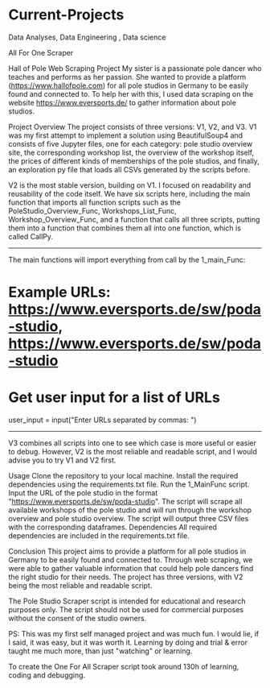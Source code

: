 # Current-Projects

Data Analyses, Data Engineering , Data science

All For One Scraper

Hall of Pole Web Scraping Project
My sister is a passionate pole dancer who teaches and performs as her passion. She wanted to provide a platform (https://www.hallofpole.com) for all pole studios in Germany to be easily found and connected to. To help her with this, I used data scraping on the website https://www.eversports.de/ to gather information about pole studios.

Project Overview
The project consists of three versions: V1, V2, and V3. V1 was my first attempt to implement a solution using BeautifulSoup4 and consists of five Jupyter files, one for each category: pole studio overview site, the corresponding workshop list, the overview of the workshop itself, the prices of different kinds of memberships of the pole studios, and finally, an exploration py file that loads all CSVs generated by the scripts before.

V2 is the most stable version, building on V1. I focused on readability and reusability of the code itself. We have six scripts here, including the main function that imports all function scripts such as the PoleStudio_Overview_Func, Workshops_List_Func, Workshop_Overview_Func, and a function that calls all three scripts, putting them into a function that combines them all into one function, which is called CallPy.

----

The main functions will import everything from call by the 1_main_Func:

# Example URLs: https://www.eversports.de/sw/poda-studio, https://www.eversports.de/sw/poda-studio

# Get user input for a list of URLs

user_input = input("Enter URLs separated by commas: ")


----
V3 combines all scripts into one to see which case is more useful or easier to debug. However, V2 is the most reliable and readable script, and I would advise you to try V1 and V2 first.

Usage
Clone the repository to your local machine.
Install the required dependencies using the requirements.txt file.
Run the 1_MainFunc script.
Input the URL of the pole studio in the format "https://www.eversports.de/sw/poda-studio".
The script will scrape all available workshops of the pole studio and will run through the workshop overview and pole studio overview.
The script will output three CSV files with the corresponding dataframes.
Dependencies
All required dependencies are included in the requirements.txt file.

Conclusion
This project aims to provide a platform for all pole studios in Germany to be easily found and connected to. Through web scraping, we were able to gather valuable information that could help pole dancers find the right studio for their needs. The project has three versions, with V2 being the most reliable and readable script.

The Pole Studio Scraper script is intended for educational and research purposes only. The script should not be used for commercial purposes without the consent of the studio owners.

PS: This was my first self managed project and was much fun. I would lie, if I said, it was easy, but it was worth it. Learning by doing and trial & error taught me much more, than just "watching" or learning.

To create the One For All Scraper script took around 130h of learning, coding and debugging.
